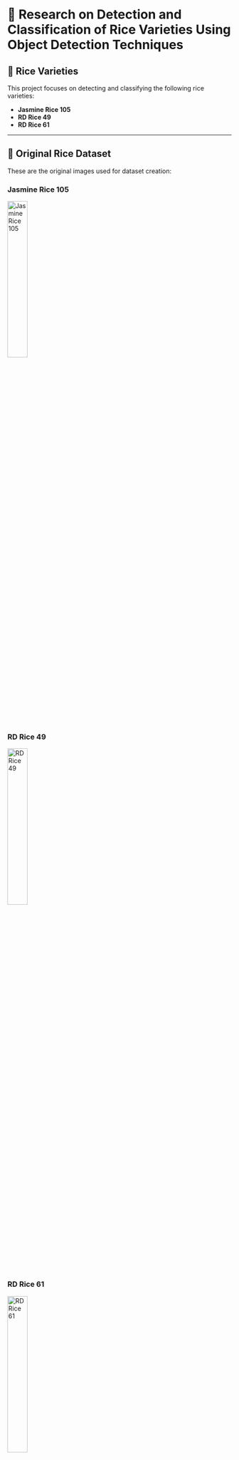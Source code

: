 # 🧪 Research on Detection and Classification of Rice Varieties Using Object Detection Techniques

## 🌾 Rice Varieties

This project focuses on detecting and classifying the following rice varieties:

* **Jasmine Rice 105**
* **RD Rice 49**
* **RD Rice 61**

---

## 📸 Original Rice Dataset

These are the original images used for dataset creation:

### Jasmine Rice 105

<img src="https://github.com/user-attachments/assets/faf71491-2cf6-4b00-bceb-0e2a93b56408" alt="Jasmine Rice 105" style="width:30%; height:auto;">  


### RD Rice 49

<img src="https://github.com/user-attachments/assets/228f5c3b-5896-41c1-8680-b04d55009be1" alt="RD Rice 49" style="width:30%; height:auto;">  


### RD Rice 61

<img src="https://github.com/user-attachments/assets/8ffbfb47-b4fa-488b-8c28-f8394f8e0e1c" alt="RD Rice 61" style="width:30%; height:auto;">  


---

## ⚙️ Preprocessing Workflow

Steps used to preprocess and prepare the rice grain images for training:

1. Load raw input images.
2. Apply preprocessing filters (e.g., grayscale, thresholding, noise removal).
3. Extract bounding boxes for individual rice grains.
4. Output image-mask pairs and YOLO-compatible labels.

---

### 🖼️ Preprocessed Images and YOLO Labels

#### Jasmine Rice 105

<img src="https://github.com/user-attachments/assets/2c854e4b-2b26-41ca-9f25-1163f3e611bf" alt="Jasmine Rice 105 Processed" style="width:30%; height:auto;">  
<img src="https://github.com/user-attachments/assets/3c9350c1-3d0c-4182-9332-5935b0583e47" alt="Jasmine Rice 105 Labels" style="width:60%; height:auto;">  
Preprocessed image and corresponding YOLO labels for Jasmine Rice 105

#### RD Rice 49

<img src="https://github.com/user-attachments/assets/4f7da1b5-3b8e-4c12-a67d-44ead483aa51" alt="RD Rice 49 Processed" style="width:30%; height:auto;">  
<img src="https://github.com/user-attachments/assets/f6698405-3f31-4179-ab25-6339b7eb7827" alt="RD Rice 49 Labels" style="width:60%; height:auto;">  
Preprocessed image and YOLO labels for RD Rice 49

#### RD Rice 61

<img src="https://github.com/user-attachments/assets/be09e438-865e-44d6-8fd3-fb83fb163ef3" alt="RD Rice 61 Processed" style="width:30%; height:auto;">  
<img src="https://github.com/user-attachments/assets/ff43eff7-f2ad-431e-8ba8-45ace640a231" alt="RD Rice 61 Labels" style="width:60%; height:auto;">  
Preprocessed image and YOLO labels for RD Rice 61

---

## 🧪 Experimental 1: Synthetic Dataset (Multi-Rice Patterns)

To increase dataset diversity and model robustness, new patterns were generated through data augmentation and mixing rice varieties.

### 🔄 Type 1: Rotational Augmentation

<img src="https://github.com/user-attachments/assets/3d8cca8f-ad52-48d4-89c4-1043d637f4fd" alt="Type 1" style="width:30%; height:auto;">  
Rice grains rotated every 22.5 degrees to create diverse perspectives

### 🔀 Type 2: Mixed, Same Position (3 Grains)

<img src="https://github.com/user-attachments/assets/f85efbd6-1c30-4961-959d-cfef9cfba974" alt="Type 2" style="width:30%; height:auto;">  
Three different rice varieties placed in the same location in a single image

### 🔄 Type 3: Mixed, Different Positions (3 Grains)

<img src="https://github.com/user-attachments/assets/2a0fe1f4-83d8-4266-94d1-eb12300e5a06" alt="Type 3" style="width:30%; height:auto;">  
Three rice grains from different varieties, each placed in a different position

### 🧩 Type 4: Mixed, Different Positions (9 Grains)

<img src="https://github.com/user-attachments/assets/08b31c48-9572-4d3f-b95b-ae1a2f71c5e9" alt="Type 4" style="width:30%; height:auto;">  
Image contains nine grains from different rice varieties, randomly positioned

---

## ⚖️ Experimental 2: Imbalanced Dataset Creation

To test how class imbalance affects model performance, datasets were constructed with varying class distribution between **Jasmine Rice 105** and **RD Rice 61**.

### ⚠️ Ratio 10% : 90%

<img src="https://github.com/user-attachments/assets/5791e522-5e1c-446b-855b-f2fdfc0f1b39" alt="10:90 Ratio" style="width:30%; height:auto;">  
Only 10% Jasmine Rice 105 and 90% RD Rice 61

### ⚠️ Ratio 80% : 20%

<img src="https://github.com/user-attachments/assets/39e23e4d-3627-4e9f-9fae-a8249515ad36" alt="80:20 Ratio" style="width:30%; height:auto;">  
80% Jasmine Rice 105 and 20% RD Rice 61

> 📌 **Note:** Imbalance ratios range from **10:90 to 90:10**, incremented by 10%, to evaluate model sensitivity to imbalance.

---

## 🤖 Model Training and Comparison

Each dataset—both balanced and imbalanced, original and synthetic—was used to train object detection models (YOLOv10).

### ✅ Objective:

To **compare performance** across all experiments and determine:

* The **most accurate model**
* The **best data composition** (e.g., balanced vs. imbalanced, synthetic vs. original)
* The **impact of data augmentation and mixing strategies**

### 📊 Evaluation Metrics:

* **mAP (mean Average Precision)**
* **mAR (mean Average Recall)**

> The final results help identify the **optimal training strategy** for rice variety classification using object detection techniques.

---
[Detection and Classification of Rice Varieties Using Object Detection Techniques.pdf](https://github.com/user-attachments/files/22427592/_._._.Object.Detection.pdf)
